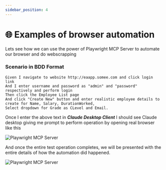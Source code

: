 ```yaml
---
sidebar_position: 4
---
```


# 🌐 Examples of browser automation
Lets see how we can use the power of Playwright MCP Server to automate our browser and do webscrapping

### Scenario in BDD Format
```bdd
Given I navigate to website http://eaapp.somee.com and click login link
And I enter username and password as "admin" and "password" respectively and perform login
Then click the Employee List page 
And click "Create New" button and enter realistic employee details to create for Name, Salary, DurationWorked,
Select dropdown for Grade as CLevel and Email.
```

Once I enter the above text in ***Claude Desktop Client*** I should see Claude desktop giving me prompt to perform operation 
by opening real browser like this

![Playwright MCP Server](./img/mcp-execution.png)

And once the entire test operation completes, we will be presented with the entire details of how the automation did happened.

![Playwright MCP Server](./img/mcp-result.png)